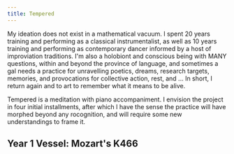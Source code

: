 ```yaml
---
title: Tempered
---
```


My ideation does not exist in a mathematical vacuum. I spent 20 years
training and performing as a classical instrumentalist, as well as 10
years training and performing as contemporary dancer informed by a host
of improviation traditions. I'm also a holobiont and conscious being
with MANY questions, within and beyond the province of language, and
sometimes a gal needs a practice for unravelling poetics, dreams,
research targets, memories, and provocations for collective action,
rest, and ... In short, I return again and to art to remember what it means to be
alive.

Tempered is a meditation with piano accompaniment. I envision the
project in four initial installments, after which I have the sense the
practice will have morphed beyond any rocognition, and will require some
new understandings to frame it.

## Year 1 Vessel: Mozart's K466





